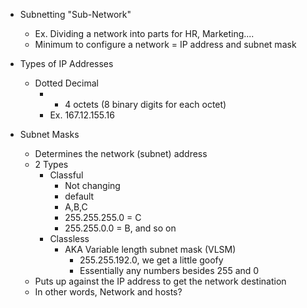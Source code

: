 - Subnetting "Sub-Network"
	- Ex. Dividing a network into parts for HR, Marketing....
	- Minimum to configure a network = IP address and subnet mask 

- Types of IP Addresses
	- Dotted Decimal
		- * 4 octets (8 binary digits for each octet)
		- Ex. 167.12.155.16

- Subnet Masks 
	- Determines the network (subnet) address 
	- 2 Types 
		- Classful
			- Not changing 
			- default 
			- A,B,C
			- 255.255.255.0 = C
			- 255.255.0.0 = B, and so on
		- Classless
			- AKA Variable length subnet mask (VLSM)
				- 255.255.192.0, we get a little goofy 
				- Essentially any numbers besides 255 and 0 
	- Puts up against the IP address to get the network destination 
	- In other words, Network and hosts? 